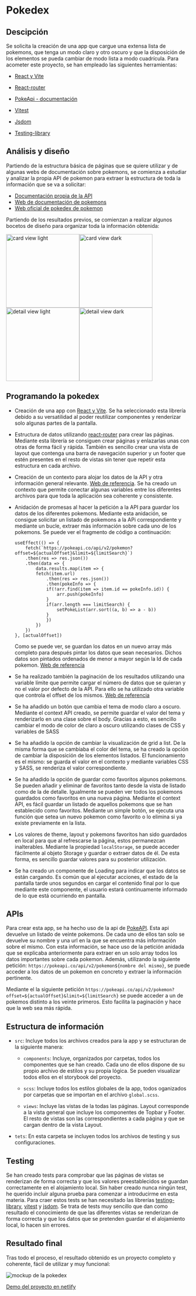 # Pokedex

## Descipción

Se solicita la creación de una app que cargue una extensa lista de pokemons, que tenga un modo claro y otro oscuro y que la disposición de los elementos se pueda cambiar de modo lista a modo cuadrícula. Para acometer este proyecto, se han empleado las siguientes herramientas:

+ [React y Vite](https://vitejs.dev/guide/)

+ [React-router](https://reactrouter.com/en/main/start/tutorial)

+ [PokeApi - documentación](https://pokeapi.co/docs/v2)

+ [Vitest](https://vitest.dev/guide/)

+ [Jsdom](https://www.npmjs.com/package/jsdom)

+ [Testing-library](https://testing-library.com/docs/)


## Análisis y diseño

Partiendo de la estructura básica de páginas que se quiere utilizar y de algunas webs de documentación sobre pokemons, se comienza a estudiar y analizar la propia API de pokemon para extraer la estructura de toda la información que se va a solicitar:

+ [Documentación propia de la API](https://pokeapi.co/docs/v2)
+ [Web de documentación de pokemons](https://pokemon.fandom.com/es/wiki)
+ [Web oficial de pokedex de pokemon](https://pokemon.com/es/pokedex)

Partiendo de los resultados previos, se comienzan a realizar algunos bocetos de diseño para organizar toda la información obtenida:

<div style='display: flex'>
    <img src='./docsImgs/card-light.png' alt='card view light' width='200px' />
    <img src='./docsImgs/card-dark.png' alt='card view dark' width='200px' />
</div>

<div style='display: flex'>
    <img src='./docsImgs/detail-light.png' alt='detail view light' width='200px' />
    <img src='./docsImgs/detail-dark.png' alt='detail view dark' width='200px' />
</div>


## Programando la pokedex

+ Creación de una app con [React y Vite](https://vitejs.dev/guide). Se ha seleccionado esta librería debido a su versatilidad al poder reutilizar componentes y renderizar solo algunas partes de la pantalla.

+ Estructura de datos utilizando [react-router](https://reactrouter.com/en/main/start/tutorial) para crear las páginas. Mediante esta librería se consiguen crear páginas y enlazarlas unas con otras de forma fácil y rápida. También es sencillo crear una vista de layout que contenga una barra de navegación superior y un footer que estén presentes en el resto de vistas sin tener que repetir esta estructura en cada archivo.

+ Creación de un contexto para alojar los datos de la API y otra información general relevante. [Web de referencia](https://react.dev/reference/react/createContext). Se ha creado un contexto que permite conectar algunas variables entre los diferentes archivos para que toda la aplicación sea coherente y consistente.

+ Anidación de promesas al hacer la petición a la API para guardar los datos de los diferentes pokemons. Mediante esta anidación, se consigue solicitar un listado de pokemons a la APi correspondiente y mediante un bucle, extraer más información sobre cada uno de los pokemons. Se puede ver el fragmento de código a continuación:

    ```
    useEffect(() => {
        fetch(`https://pokeapi.co/api/v2/pokemon?offset=${actualOffset}&limit=${limitSearch}`)
        .then(res => res.json())
        .then(data => {
            data.results.map(item => {
            fetch(item.url)
                .then(res => res.json())
                .then(pokeInfo => {
                if(!arr.find(item => item.id == pokeInfo.id)) {
                    arr.push(pokeInfo)
                }
                if(arr.length === limitSearch) {
                    setPokeList(arr.sort((a, b) => a - b))
                }
                })
            })
        })
    }, [actualOffset])
    ```

    Como se puede ver, se guardan los datos en un nuevo array más completo para después pintar los datos que sean necesarios. Dichos datos son pintados ordenados de menor a mayor según la Id de cada pokemon. [Web de referencia](https://medium.com/@netocruz_55767/react-pokedex-usando-fetch-anidado-16d269aa3693)

+ Se ha realizado también la paginación de los resultados utilizando una variable límite que permite cargar el número de datos que se quieran y no el valor por defecto de la API. Para ello se ha utilizado otra variable que controla el offset de los mismos. [Web de referencia](https://codesandbox.io/s/webdevsimplifieds-react-pokemon-pagination-ke6qh?file=/src/App.js)

+ Se ha añadido un botón que cambia el tema de modo claro a oscuro. Mediante el context API creado, se permite guardar el valor del tema y renderizarlo en una clase sobre el body. Gracias a esto, es sencillo cambiar el modo de color de claro a oscuro utilizando clases de CSS y variables de SASS

+ Se ha añadido la opción de cambiar la visualización de grid a list. De la misma forma que se cambiaba el color del tema, se ha creado la opción de cambiar la disposición de los elementos listados. El funcionamiento es el mismo: se guarda el valor en el contexto y mediante variables CSS y SASS, se renderiza el valor correspondiente.

+ Se ha añadido la opción de guardar como favoritos algunos pokemons. Se pueden añadir y eliminar de favoritos tanto desde la vista de listado como de la de detalle. Igualmente se pueden ver todos los pokemons guardados como favoritos en una nueva página. Mediante el context API, es fácil guardar un listado de aquellos pokemons que se han establecido como favoritos. Mediante un simple botón, se ejecuta una función que setea un nuevo pokemon como favorito o lo elimina si ya existe previamente en la lista.

+ Los valores de theme, layout y pokemons favoritos han sido guardados en local para que al refrescarse la página, estos permanezcan inalterables. Mediante la propiedad ```localStorage```, se puede acceder fácilmente al objeto Storage y guardar o extraer datos de él. De esta forma, es sencillo guardar valores para su posterior utilización.

+ Se ha creado un componente de Loading para indicar que los datos se están cargando. Es común que al ejecutar acciones, el estado de la pantalla tarde unos segundos en cargar el contenido final por lo que mediante este componente, el usuario estará continuamente informado de lo que está ocurriendo en pantalla.

## APIs

Para crear esta app, se ha hecho uso de la api de [PokeAPI](https://pokeapi.co/docs/v2). Esta api devuelve un listado de veinte pokemons. De cada uno de ellos tan solo se devuelve su nombre y una url en la que se encuentra más información sobre el mismo. Con esta información, se hace uso de la petición anidada que se explicaba anteriormente para extraer en un solo array todos los datos importantes sobre cada pokemon. Además, utilizando la siguiente petición: ```https://pokeapi.co/api/v2/pokemon${nombre del mismo}```, se puede acceder a los datos de un pokemon en concreto y extraer la información pertinente.

Mediante el la siguiente petición ```https://pokeapi.co/api/v2/pokemon?offset=${actualOffset}&limit=${limitSearch}``` se puede acceder a un de pokemos distinto a los veinte primeros. Esto facilita la paginación y hace que la web sea más rápida. 

## Estructura de información

+ ```src```: Incluye todos los archivos creados para la app y se estructuran de la siguiente manera:
    + ```components```: Incluye, organizados por carpetas, todos los componentes que se han creado. Cada uno de ellos dispone de su propio archivo de estilos y su propia lógica. Se pueden visualizar todos ellos en el storybook del proyecto.

    + ```scss```: Incluye todos los estilos globales de la app, todos oganizados por carpetas que se importan en el archivo ```global.scss```.

    + ```views```: Incluye las vistas de la todas las páginas. Layout corresponde a la vista general que incluye los componentes de Topbar y Footer. El resto de vistas son las correspondientes a cada página y que se cargan dentro de la vista Layout.

+ ```tets```: En esta carpeta se incluyen todos los archivos de testing y sus configuraciones.


## Testing

Se han creado tests para comprobar que las páginas de vistas se renderizan de forma correcta y que los valores preestablecidos se guardan correctamente en el alojamiento local. Sin haber creado nunca ningún test, he querido incluir alguna prueba para comenzar a introducirme en esta materia. Para craer estos tests se han necesitado las librerías [testing-library](https://testing-library.com/docs/), [vitest](https://vitest.dev/guide/) y [jsdom](https://www.npmjs.com/package/jsdom). Se trata de tests muy sencillo que dan como resultado el conocimiento de que las diferentes vistas se renderizan de forma correcta y que los datos que se pretenden guardar el el alojamiento local, lo hacen sin errores.

## Resultado final

Tras todo el proceso, el resultado obtenido es un proyecto completo y coherente, fácil de utilizar y muy funcional:

![mockup de la pokedex](./docsImgs/mockup_pokedex.webp)

[Demo del proyecto en netlify](https://lidiaa3pokedex.netlify.app/)